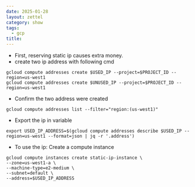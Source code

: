 ```yaml
---
date: 2025-01-28
layout: zettel
category: show
tags:
  - gcp
title:
---
```

- First, reserving static ip causes extra money.
- create two ip address with following cmd
```
gcloud compute addresses create $USED_IP --project=$PROJECT_ID --region=us-west1
gcloud compute addresses create $UNUSED_IP --project=$PROJECT_ID --region=us-west1
```
- Confirm the two address were created
```
gcloud compute addresses list --filter="region:(us-west1)"
```
- Export the ip in variable
```
export USED_IP_ADDRESS=$(gcloud compute addresses describe $USED_IP --region=us-west1 --format=json | jq -r '.address')
```
- To use the ip: Create a compute instance
```
gcloud compute instances create static-ip-instance \
--zone=us-west1-a \
--machine-type=e2-medium \
--subnet=default \
--address=$USED_IP_ADDRESS
```
